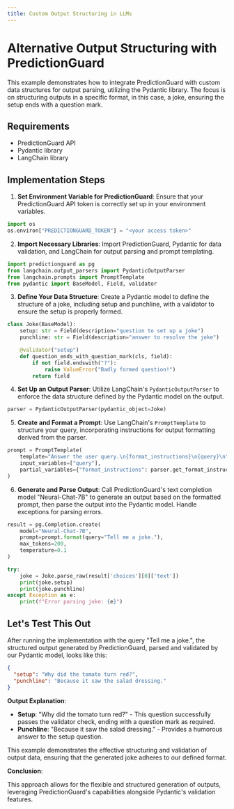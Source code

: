 ```yaml
---
title: Custom Output Structuring in LLMs
---
```


# Alternative Output Structuring with PredictionGuard

This example demonstrates how to integrate PredictionGuard with custom data structures for output parsing, utilizing the Pydantic library. The focus is on structuring outputs in a specific format, in this case, a joke, ensuring the setup ends with a question mark.

## Requirements

- PredictionGuard API
- Pydantic library
- LangChain library

## Implementation Steps

1. **Set Environment Variable for PredictionGuard**: Ensure that your PredictionGuard API token is correctly set up in your environment variables.

```python
import os
os.environ["PREDICTIONGUARD_TOKEN"] = "<your access token>"
```

2. **Import Necessary Libraries**: Import PredictionGuard, Pydantic for data validation, and LangChain for output parsing and prompt templating.

```python
import predictionguard as pg
from langchain.output_parsers import PydanticOutputParser
from langchain.prompts import PromptTemplate
from pydantic import BaseModel, Field, validator
```

3. **Define Your Data Structure**: Create a Pydantic model to define the structure of a joke, including setup and punchline, with a validator to ensure the setup is properly formed.

```python
class Joke(BaseModel):
    setup: str = Field(description="question to set up a joke")
    punchline: str = Field(description="answer to resolve the joke")

    @validator("setup")
    def question_ends_with_question_mark(cls, field):
        if not field.endswith("?"):
            raise ValueError("Badly formed question!")
        return field
```

4. **Set Up an Output Parser**: Utilize LangChain's `PydanticOutputParser` to enforce the data structure defined by the Pydantic model on the output.

```python
parser = PydanticOutputParser(pydantic_object=Joke)
```

5. **Create and Format a Prompt**: Use LangChain's `PromptTemplate` to structure your query, incorporating instructions for output formatting derived from the parser.

```python
prompt = PromptTemplate(
    template="Answer the user query.\n{format_instructions}\n{query}\n",
    input_variables=["query"],
    partial_variables={"format_instructions": parser.get_format_instructions()},
)
```

6. **Generate and Parse Output**: Call PredictionGuard's text completion model "Neural-Chat-7B" to generate an output based on the formatted prompt, then parse the output into the Pydantic model. Handle exceptions for parsing errors.

```python
result = pg.Completion.create(
    model="Neural-Chat-7B",
    prompt=prompt.format(query="Tell me a joke."),
    max_tokens=200,
    temperature=0.1
)

try:
    joke = Joke.parse_raw(result['choices'][0]['text'])
    print(joke.setup)
    print(joke.punchline)
except Exception as e:
    print(f"Error parsing joke: {e}")
```
## Let's Test This Out

After running the implementation with the query "Tell me a joke.", the structured output generated by PredictionGuard, parsed and validated by our Pydantic model, looks like this:

```json
{
  "setup": "Why did the tomato turn red?",
  "punchline": "Because it saw the salad dressing."
}
```

**Output Explanation**:

- **Setup**: "Why did the tomato turn red?" - This question successfully passes the validator check, ending with a question mark as required.
- **Punchline**: "Because it saw the salad dressing." - Provides a humorous answer to the setup question.

This example demonstrates the effective structuring and validation of output data, ensuring that the generated joke adheres to our defined format.

**Conclusion**:

This approach allows for the flexible and structured generation of outputs, leveraging PredictionGuard's capabilities alongside Pydantic's validation features.

